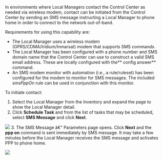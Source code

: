 In environments where Local Managers contact the Control Center as needed via wireless modem, contact can be initiated from the Control Center by sending an SMS message instructing a Local Manager to phone home in order to connect to the network out-of-band.

Requirements for using this capability are:

* The Local Manager uses a wireless modem (GPRS/CDMA/Iridium/Inmarsat) modem that supports SMS commands.
* The Local Manager has been configured with a phone number and SMS domain name that the Control Center can use to construct a valid SMS email address. These are locally configured with the** config answer** command.
* An SMS modem monitor with automation (i.e., a rule/ruleset) has been configured for the modem to monitor for SMS messages.  The included *smsPppOn* rule can be used in conjunction with this monitor.

To initiate contact:

1.	Select the Local Manager from the Inventory and expand the page to show the Local Manager detail.
2.	Click **Schedule Task** and from the list of tasks that may be scheduled, select **SMS Message** and click **Next**.

  ![](http://uplogix.com/support/docs/img/cc-user-guide/image163.png)
3.	The SMS Message â€“ Parameters page opens. Click **Next** and the **ppp on** command is sent immediately by SMS message. It may take a few minutes before the Local Manager receives the SMS message and activates PPP to phone home.

  ![](http://uplogix.com/support/docs/img/cc-user-guide/image164.png)
 
<!-- 5.2 -->